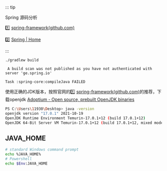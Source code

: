 ::: tip

Spring 源码分析

:one: [spring-framework(github.com)](https://github.com/spring-projects/spring-framework)

:two: [Spring | Home](https://spring.io/)

:::

```
./gradlew build
```



```
 A build scan was not published as you have not authenticated with server 'ge.spring.io'
```

```
Task :spring-core:compileJava FAILED
```

使用正确的JDK版本，按照官网的:one: [spring-framework(github.com)](https://github.com/spring-projects/spring-framework)的推荐，下载openjdk  [Adoptium - Open source, prebuilt OpenJDK binaries](https://adoptium.net/)

```sh
PS C:\Users\11930\Desktop> java -version
openjdk version "17.0.1" 2021-10-19
OpenJDK Runtime Environment Temurin-17.0.1+12 (build 17.0.1+12)
OpenJDK 64-Bit Server VM Temurin-17.0.1+12 (build 17.0.1+12, mixed mode, sharing)
```



## JAVA_HOME

```sh
# standard Windows command prompt
echo %JAVA_HOME%
# Powershell
echo $Env:JAVA_HOME
```

